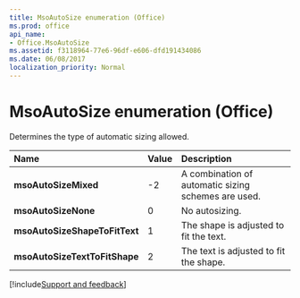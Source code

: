 ```yaml
---
title: MsoAutoSize enumeration (Office)
ms.prod: office
api_name:
- Office.MsoAutoSize
ms.assetid: f3118964-77e6-96df-e606-dfd191434086
ms.date: 06/08/2017
localization_priority: Normal
---
```



# MsoAutoSize enumeration (Office)

Determines the type of automatic sizing allowed.



|Name|Value|Description|
|:-----|:-----|:-----|
|**msoAutoSizeMixed**|-2|A combination of automatic sizing schemes are used.|
|**msoAutoSizeNone**|0|No autosizing.|
|**msoAutoSizeShapeToFitText**|1|The shape is adjusted to fit the text.|
|**msoAutoSizeTextToFitShape**|2|The text is adjusted to fit the shape.|

[!include[Support and feedback](~/includes/feedback-boilerplate.md)]